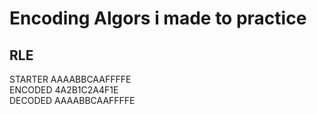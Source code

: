 # Encoding Algors i made to practice


## RLE
STARTER  AAAABBCAAFFFFE\
ENCODED  4A2B1C2A4F1E\
DECODED  AAAABBCAAFFFFE
